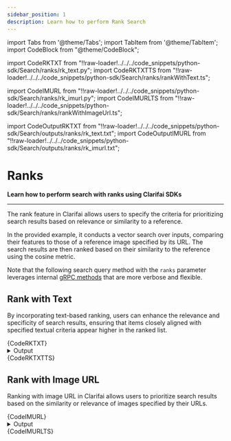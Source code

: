 ```yaml
---
sidebar_position: 1
description: Learn how to perform Rank Search 
---
```


import Tabs from '@theme/Tabs';
import TabItem from '@theme/TabItem';
import CodeBlock from "@theme/CodeBlock";


import CodeRKTXT from "!!raw-loader!../../../code_snippets/python-sdk/Search/ranks/rk_text.py";
import CodeRKTXTTS from "!!raw-loader!../../../code_snippets/python-sdk/Search/ranks/rankWithText.ts";

import CodeIMURL from "!!raw-loader!../../../code_snippets/python-sdk/Search/ranks/rk_imurl.py";
import CodeIMURLTS from "!!raw-loader!../../../code_snippets/python-sdk/Search/ranks/rankWithImageUrl.ts";


import CodeOutputRKTXT from "!!raw-loader!../../../code_snippets/python-sdk/Search/outputs/ranks/rk_text.txt";
import CodeOutputIMURL from "!!raw-loader!../../../code_snippets/python-sdk/Search/outputs/ranks/rk_imurl.txt";




# Ranks

**Learn how to perform search with ranks using Clarifai SDKs**
<hr />

The rank feature in Clarifai allows users to specify the criteria for prioritizing search results based on relevance or similarity to a reference. 

In the provided example, it conducts a vector search over inputs, comparing their features to those of a reference image specified by its URL. The search results are then ranked based on their similarity to the reference using the cosine metric.

Note that the following search query method with the `ranks` parameter leverages internal [gRPC methods](https://docs.clarifai.com/api-guide/search/rank) that are more verbose and flexible.

## Rank with Text

By incorporating text-based ranking, users can enhance the relevance and specificity of search results, ensuring that items closely aligned with specified textual criteria appear higher in the ranked list. 

<Tabs>
<TabItem value="python" label="Python">
    <CodeBlock className="language-python">{CodeRKTXT}</CodeBlock>
    <details>
  <summary>Output</summary>
    <CodeBlock className="language-text">{CodeOutputRKTXT}</CodeBlock>
    <img src="/img/python-sdk/rk_text.png" />
</details>
</TabItem>
<TabItem value="typescript" label="Typescript">
    <CodeBlock className="language-typescript">{CodeRKTXTTS}</CodeBlock>
</TabItem>
</Tabs>


## Rank with Image URL

Ranking with image URL in Clarifai allows users to prioritize search results based on the similarity or relevance of images specified by their URLs.


<Tabs>
<TabItem value="python" label="Python">
    <CodeBlock className="language-python">{CodeIMURL}</CodeBlock>
    <details>
  <summary>Output</summary>
    <CodeBlock className="language-text">{CodeOutputIMURL}</CodeBlock>
    <img src="/img/python-sdk/rk_imurl.png" />
</details>
</TabItem>
<TabItem value="typescript" label="Typescript">
    <CodeBlock className="language-typescript">{CodeIMURLTS}</CodeBlock>
</TabItem>
</Tabs>


